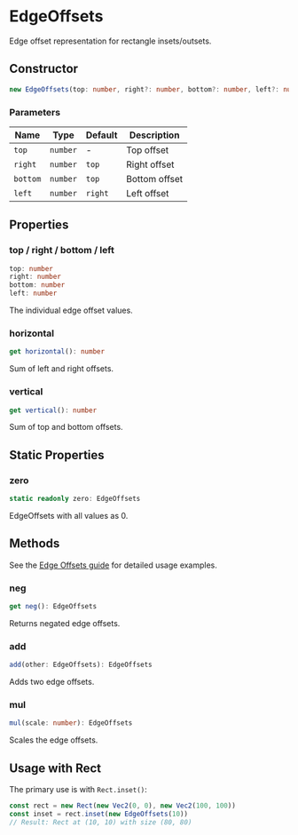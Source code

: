 # EdgeOffsets

Edge offset representation for rectangle insets/outsets.

## Constructor

```typescript
new EdgeOffsets(top: number, right?: number, bottom?: number, left?: number)
```

### Parameters

| Name | Type | Default | Description |
|------|------|---------|-------------|
| `top` | `number` | - | Top offset |
| `right` | `number` | `top` | Right offset |
| `bottom` | `number` | `top` | Bottom offset |
| `left` | `number` | `right` | Left offset |

## Properties

### top / right / bottom / left
```typescript
top: number
right: number
bottom: number
left: number
```
The individual edge offset values.

### horizontal
```typescript
get horizontal(): number
```
Sum of left and right offsets.

### vertical
```typescript
get vertical(): number
```
Sum of top and bottom offsets.

## Static Properties

### zero
```typescript
static readonly zero: EdgeOffsets
```
EdgeOffsets with all values as 0.

## Methods

See the [Edge Offsets guide](/guide/edge-offsets) for detailed usage examples.

### neg
```typescript
get neg(): EdgeOffsets
```
Returns negated edge offsets.

### add
```typescript
add(other: EdgeOffsets): EdgeOffsets
```
Adds two edge offsets.

### mul
```typescript
mul(scale: number): EdgeOffsets
```
Scales the edge offsets.

## Usage with Rect

The primary use is with `Rect.inset()`:

```typescript
const rect = new Rect(new Vec2(0, 0), new Vec2(100, 100))
const inset = rect.inset(new EdgeOffsets(10))
// Result: Rect at (10, 10) with size (80, 80)
```